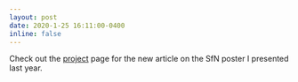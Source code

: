 ```yaml
---
layout: post
date: 2020-1-25 16:11:00-0400
inline: false
---
```


Check out the <a href='http://ewinapun.com/projects'>project</a> page for the new article on the SfN poster I presented last year.

